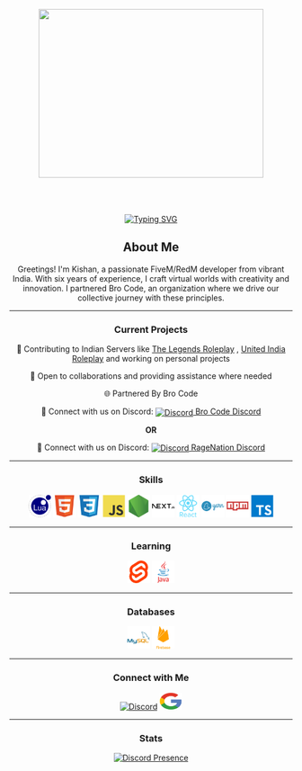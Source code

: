 <div align="center">

  <img src="https://cdn.discordapp.com/attachments/1108017081271717951/1185631722440761504/test-typing.gif?ex=65905096&is=657ddb96&hm=f0f01e6e964714697f64416194985ea77b275f29375ef1b79d8157b487417f6c&"
        width="400px" height="300px" />

  <br>
  <br>

  <a href="https://git.io/typing-svg"><img
            src="https://readme-typing-svg.demolab.com?font=Saira&weight=500&size=30&pause=1000&vCenter=true&random=false&width=435&lines=Hello%2C+Guys+I'm+NaucniGamer"
            alt="Typing SVG" /></a>

  <h2 align="center">About Me</h2>
  <p align="center">Greetings! I'm Kishan, a passionate FiveM/RedM developer from vibrant India. With six years of
        experience, I craft virtual worlds with creativity and innovation. I partnered Bro Code, an organization where
        we drive our collective journey with these principles.</p>

  ---

  <h3 align="center">Current Projects</h3>

  <p align="center">🚀 Contributing to Indian Servers like <a
            href="https://discord.gg/the-legend-s-roleplay-878666249528287243">The Legends Roleplay</a> , <a
            href="https://discord.gg/united-india-roleplay-1118250050401861753">United India Roleplay</a> and working on
        personal projects</p>
  <p align="center">🤝 Open to collaborations and providing assistance where needed</p>
<p align="center">🌐 Partnered By Bro Code</p>
<p align="center">📡 Connect with us on Discord: <a href="https://discord.gg/brocode"><img
                src="https://raw.githubusercontent.com/rahuldkjain/github-profile-readme-generator/master/src/images/icons/Social/discord.svg"
                alt="Discord" height="20" width="20" align="center"> Bro Code Discord</a></p>
<b>OR</b>
<p align="center">📡 Connect with us on Discord: <a href="https://discord.gg/wTprTUWgBQ"><img
                src="https://raw.githubusercontent.com/rahuldkjain/github-profile-readme-generator/master/src/images/icons/Social/discord.svg"
                alt="Discord" height="20" width="20" align="center"> RageNation Discord</a></p>

  ---

  <h3 align="center">Skills</h3>

<p align="center">
        <img src="https://github.com/devicons/devicon/blob/master/icons/lua/lua-original.svg" alt="LUA"
            height="40">
        <img src="https://github.com/devicons/devicon/raw/master/icons/html5/html5-original.svg" alt="HTML5"
            height="40">
        <img src="https://github.com/devicons/devicon/raw/master/icons/css3/css3-original.svg" alt="CSS3" height="40">
        <img src="https://github.com/devicons/devicon/blob/master/icons/javascript/javascript-original.svg"
            alt="JavaScript" height="40">
        <img src="https://github.com/devicons/devicon/blob/master/icons/nodejs/nodejs-original.svg" alt="Node.js"
            height="40">
        <img src="https://github.com/devicons/devicon/blob/master/icons/nextjs/nextjs-original-wordmark.svg"
            alt="NextJs" height="40">
        <img src="https://github.com/devicons/devicon/blob/master/icons/react/react-original-wordmark.svg" alt="ReactJs"
            height="40">
        <img src="https://github.com/devicons/devicon/blob/master/icons/yarn/yarn-original-wordmark.svg" alt="Yarn"
            height="40">
        <img src="https://github.com/devicons/devicon/blob/master/icons/npm/npm-original-wordmark.svg" alt="NPM"
            height="40">
        <img src="https://github.com/devicons/devicon/blob/master/icons/typescript/typescript-original.svg"
            alt="TypeScript" height="40">
    </p>

  ---

<h3 align="center">Learning</h3>

<p align="center">
        <img src="https://github.com/devicons/devicon/blob/master/icons/svelte/svelte-original.svg" alt="Svelte"
            height="40">
        <img src="https://github.com/devicons/devicon/blob/master/icons/java/java-original-wordmark.svg" alt="Java"
            height="40">
    </p>

  ---

  <h3 align="center">Databases</h3>

  <p align="center">
        <img src="https://github.com/devicons/devicon/blob/master/icons/mysql/mysql-original-wordmark.svg" alt="MySQL"
            height="40">
        <img src="https://github.com/devicons/devicon/blob/master/icons/firebase/firebase-plain-wordmark.svg"
            alt="FireBase" height="40">
    </p>

  ---

  <h3 align="center">Connect with Me</h3>

  <p align="center">
        <a href="https://discord.gg/wTprTUWgBQ" target="_blank"><img
                src="https://raw.githubusercontent.com/rahuldkjain/github-profile-readme-generator/master/src/images/icons/Social/discord.svg"
                alt="Discord" height="30" width="40"></a>
        <a href="mailto:nimitbhawani55@gmail.com" target="_blank"><img
                src="https://github.com/devicons/devicon/blob/master/icons/google/google-original.svg" alt="Gmail"
                height="30" width="40"></a>
    </p>

  ---

  <h3 align="center">Stats</h3>

  [![Discord
    Presence](https://lanyard.cnrad.dev/api/740434261806546957)](https://discord.com/users/740434261806546957)

</div>
